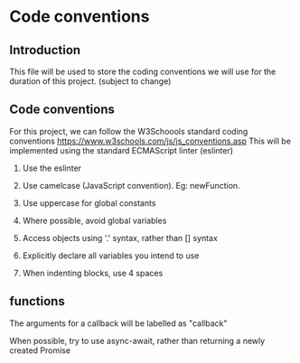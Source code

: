 # Code conventions

## Introduction
This file will be used to store the coding conventions we will use for the duration of this project.
(subject to change)


## Code conventions
For this project, we can follow the W3Schoools standard coding conventions
https://www.w3schools.com/js/js_conventions.asp
This will be implemented using the standard ECMAScript linter (eslinter)

1) Use the eslinter

2) Use camelcase (JavaScript convention). Eg: newFunction.

2) Use uppercase for global constants

5) Where possible, avoid global variables

5) Access objects using '.' syntax, rather than [] syntax

6) Explicitly declare all variables you intend to use

7) When indenting blocks, use 4 spaces

## functions
The arguments for a callback will be labelled as "callback"

When possible, try to use async-await, rather than returning a newly created Promise
